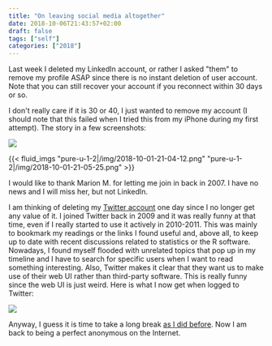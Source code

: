 ```yaml
---
title: "On leaving social media altogether"
date: 2018-10-06T21:43:57+02:00
draft: false
tags: ["self"]
categories: ["2018"]
---
```


Last week I deleted my LinkedIn account, or rather I asked "them" to remove my profile ASAP since there is no instant deletion of user account. Note that you can still recover your account if you reconnect within 30 days or so.

I don't really care if it is 30 or 40, I just wanted to remove my account (I should note that this failed when I tried this from my iPhone during my first attempt).
The story in a few screenshots:

![](/img/2018-10-01-21-03-44.png)

{{< fluid_imgs
  "pure-u-1-2|/img/2018-10-01-21-04-12.png"
  "pure-u-1-2|/img/2018-10-01-21-05-25.png" >}}

I would like to thank Marion M. for letting me join in back in 2007. I have no news and I will miss her, but not LinkedIn.

I am thinking of deleting my [Twitter account](https://twitter.com/even4void) one day since I no longer get any value of it. I joined Twitter back in 2009 and it was really funny at that time, even if I really started to use it actively in 2010-2011. This was mainly to bookmark my readings or the links I found useful and, above all, to keep up to date with recent discussions related to statistics or the R software. Nowadays, I found myself flooded with unrelated topics that pop up in my timeline and I have to search for specific users when I want to read something interesting. Also, Twitter makes it clear that they want us to make use of their web UI rather than third-party software. This is really funny since the web UI is just weird. Here is what I now get when logged to Twitter:

![](/img/2018-10-06-21-56-59.png)

Anyway, I guess it is time to take a long break [as I did before](/post/goodbye-google/). Now I am back to being a perfect anonymous on the Internet.
